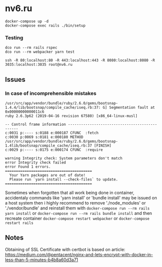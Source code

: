 # nv6.ru

```
docker-compose up -d
docker-compose exec rails ./bin/setup
```

### Testing

```shell
dco run --rm rails rspec
dco run --rm webpacker yarn test
```


```
ssh -R 80:localhost:80 -R 443:localhost:443 -R 8080:localhost:8080 -R 3035:localhost:3035 root@nv6.ru
```

## Issues

### In case of incomprehensible mistakes

```
/usr/src/app/vendor/bundle/ruby/2.6.0/gems/bootsnap-1.4.4/lib/bootsnap/compile_cache/iseq.rb:37: G] Segmentation fault at 0x00000000000011c6
ruby 2.6.3p62 (2019-04-16 revision 67580) [x86_64-linux-musl]

-- Control frame information -----------------------------------------------
c:0031 p:---- s:0188 e:000187 CFUNC  :fetch
c:0030 p:0069 s:0181 e:000180 METHOD /usr/src/app/vendor/bundle/ruby/2.6.0/gems/bootsnap-1.4lib/bootsnap/compile_cache/iseq.rb:37 [FINISH]
c:0029 p:---- s:0175 e:000174 CFUNC  :require
```

```
warning Integrity check: System parameters don't match
error Integrity check failed
error Found 1 errors.
========================================
  Your Yarn packages are out of date!
  Please run `yarn install --check-files` to update.
========================================
```

Sometimes when forgotten that all work being done in container, accidentaly commands like 'yarn install' or 'bundle install' may be issued on a host system then i highly recommend to remove './node_modules' or './vendor/bundle' and reinstall them with `docker-compose run --rm rails yarn install` or `docker-compose run --rm rails bundle install` and then recreate container `docker-compose restart webpacker` or `docker-compose restart rails`


## Notes

Obtaining of SSL Certificate with certbot is based on article:  
https://medium.com/@pentacent/nginx-and-lets-encrypt-with-docker-in-less-than-5-minutes-b4b8a60d3a71
